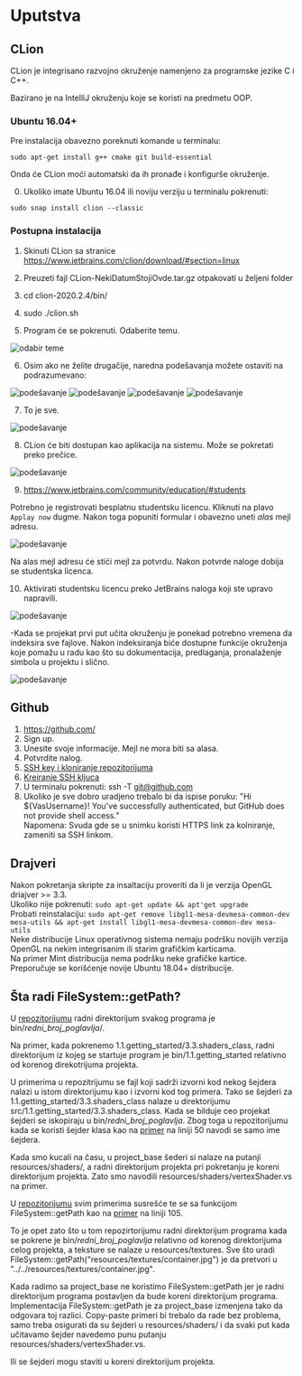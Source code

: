 # Uputstva

## CLion
CLion je integrisano razvojno okruženje namenjeno za programske jezike C i C++.

Bazirano je na IntelliJ okruženju koje se koristi na predmetu OOP.

### Ubuntu 16.04+
Pre instalacija obavezno poreknuti komande u terminalu:

`sudo apt-get install g++ cmake git build-essential`

Onda će CLion moći automatski da ih pronađe i konfigurše okruženje.

0) Ukoliko imate Ubuntu 16.04 ili noviju verziju u terminalu pokrenuti:

`sudo snap install clion --classic`

### Postupna instalacija

1) Skinuti CLion sa stranice https://www.jetbrains.com/clion/download/#section=linux

2) Preuzeti fajl CLion-NekiDatumStojiOvde.tar.gz otpakovati u željeni folder

3) cd clion-2020.2.4/bin/

4) sudo ./clion.sh

5) Program će se pokrenuti. Odaberite temu.

![odabir teme](img/clion_01.png)

6) Osim ako ne želite drugačije, naredna podešavanja možete ostaviti na podrazumevano:

![podešavanje](img/clion_02.png)
![podešavanje](img/clion_03.png)
![podešavanje](img/clion_04.png)
![podešavanje](img/clion_05.png)

7) To je sve.

![podešavanje](img/clion_06.png)

8) CLion će biti dostupan kao aplikacija na sistemu. Može se pokretati preko prečice.

![podešavanje](img/clion_07.png)


9) https://www.jetbrains.com/community/education/#students

Potrebno je registrovati besplatnu studentsku licencu. Kliknuti na plavo `Applay now` dugme.
Nakon toga popuniti formular i obavezno uneti *alas* mejl adresu.

![podešavanje](img/clion_09.png)

Na alas mejl adresu će stići mejl za potvrdu. Nakon potvrde naloge dobija se studentska
licenca.

10) Aktivirati studentsku licencu preko JetBrains naloga koji ste upravo napravili.

![podešavanje](img/clion_10.png)


-Kada se projekat prvi put učita okruženju je ponekad potrebno vremena da indeksira sve fajlove.
Nakon indeksiranja biće dostupne funkcije okruženja koje pomažu u radu kao što su dokumentacija,
predlaganja, pronalaženje simbola u projektu i slično.

![podešavanje](img/clion_08.png)

## Github  
1) https://github.com/  
2) Sign up.  
3) Unesite svoje informacije. Mejl ne mora biti sa alasa.  
4) Potvrdite nalog.  
5) [SSH key i kloniranje repozitorijuma](https://www.youtube.com/watch?v=Z3ELWci34cM)  
6) [Kreiranje SSH kljuca](https://www.youtube.com/watch?v=WgZIv5HI44o)  
7) U terminalu pokrenuti: ssh -T git@github.com  
8) Ukoliko je sve dobro uradjeno trebalo bi da ispise poruku: "Hi ${VasUsername}! You've successfully authenticated, but GitHub does not provide shell access."  
Napomena: Svuda gde se u snimku koristi HTTPS link za kolniranje, zameniti sa SSH linkom. 

## Drajveri  
Nakon pokretanja skripte za insaltaciju proveriti da li je verzija OpenGL driajver >= 3.3.  
Ukoliko nije pokrenuti: `sudo apt-get update && apt'get upgrade`  
Probati reinstalaciju: `sudo apt-get remove libgl1-mesa-devmesa-common-dev mesa-utils && apt-get install libgl1-mesa-devmesa-common-dev mesa-utils`  
Neke distribucije Linux operativnog sistema nemaju podršku novijih verzija OpenGL na nekim integrisanim ili starim grafičkim karticama.  
Na primer Mint distribucija nema podršku neke grafičke kartice. Preporučuje se korišćenje novije Ubuntu 18.04+ distribucije.  

## Šta radi FileSystem::getPath?

U [repozitorijumu](https://github.com/matf-racunarska-grafika/LearnOpenGL/) radni direktorijum svakog programa je bin/*redni_broj_poglavlja*/.

Na primer, kada pokrenemo 1.1.getting_started/3.3.shaders_class, radni direktorijum iz kojeg se startuje program je
bin/1.1.getting_started relativno od korenog direkotrijuma projekta.

U primerima u repozitrijumu se fajl koji sadrži izvorni kod nekog šejdera nalazi u istom direktorijumu kao 
i izvorni kod tog primera. Tako se šejderi za 1.1.getting_started/3.3.shaders_class nalaze u direktorijumu
src/1.1.getting_started/3.3.shaders_class. Kada se bilduje ceo projekat šejderi se iskopiraju
u bin/*redni_broj_poglavlja*. Zbog toga u repozitorijumu kada se koristi šejder klasa kao na [primer](https://github.com/matf-racunarska-grafika/LearnOpenGL/blob/master/src/1.getting_started/3.3.shaders_class/shaders_class.cpp) na liniji 50 navodi se samo ime šejdera.

Kada smo kucali na času, u project_base šederi si nalaze na putanji resources/shaders/, a radni direktorijum projekta pri pokretanju je
koreni direktorijum projekta. Zato smo navodili resources/shaders/vertexShader.vs na primer.

U [repozitorijumu](https://github.com/matf-racunarska-grafika/LearnOpenGL/)  svim primerima susrešće te se sa funkcijom
FileSystem::getPath kao na [primer](https://github.com/matf-racunarska-grafika/LearnOpenGL/blob/master/src/1.getting_started/4.1.textures/textures.cpp) na
liniji 105.

To je opet zato što u tom repozirtorijumu radni direktorijum programa kada se pokrene je bin/*redni_broj_poglavlja* relativno od korenog direktorijuma
celog projekta, a teksture se nalaze u resources/textures. Sve što uradi FileSystem::getPath("resources/textures/container.jpg") je da pretvori
u "../../resources/textures/container.jpg".


Kada radimo sa project_base ne koristimo FileSystem::getPath jer je radni direktorijum programa postavljen da bude koreni direktorijum programa.
Implementacija FileSystem::getPath je za project_base izmenjena tako da odgovara toj razlici. Copy-paste primeri bi trebalo da rade bez problema,
samo treba osigurati da su šejderi u resources/shaders/ i da svaki put kada učitavamo šejder navedemo punu putanju
resources/shaders/vertexShader.vs.

Ili se šejderi mogu staviti u koreni direktorijum projekta.





